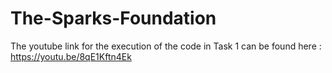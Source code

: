 # The-Sparks-Foundation

The youtube link for the execution of the code in Task 1 can be found here : https://youtu.be/8qE1Kftn4Ek
